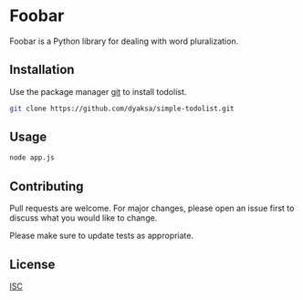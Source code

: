 # Foobar

Foobar is a Python library for dealing with word pluralization.

## Installation

Use the package manager [git](https://github.com/dyaksa/simple-todolist.git) to install todolist.

```bash
git clone https://github.com/dyaksa/simple-todolist.git
```

## Usage

```python
node app.js
```

## Contributing
Pull requests are welcome. For major changes, please open an issue first to discuss what you would like to change.

Please make sure to update tests as appropriate.

## License
[ISC](https://opensource.org/licenses/isc)